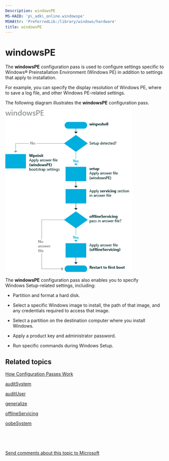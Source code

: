 ```yaml
---
Description: windowsPE
MS-HAID: 'p\_adk\_online.windowspe'
MSHAttr: 'PreferredLib:/library/windows/hardware'
title: windowsPE
---
```


# windowsPE


The **windowsPE** configuration pass is used to configure settings specific to Windows® Preinstallation Environment (Windows PE) in addition to settings that apply to installation.

For example, you can specify the display resolution of Windows PE, where to save a log file, and other Windows PE-related settings.

The following diagram illustrates the **windowsPE** configuration pass.

![windowspe configuration pass](images/dep-win8-l-winpeconfigpass.jpg)

The **windowsPE** configuration pass also enables you to specify Windows Setup-related settings, including:

-   Partition and format a hard disk.

-   Select a specific Windows image to install, the path of that image, and any credentials required to access that image.

-   Select a partition on the destination computer where you install Windows.

-   Apply a product key and administrator password.

-   Run specific commands during Windows Setup.

## <span id="related_topics"></span>Related topics


[How Configuration Passes Work](p_adk_online.how_configuration_passes_work_win8)

[auditSystem](p_adk_online.auditsystem_win8)

[auditUser](p_adk_online.audituser_win8)

[generalize](p_adk_online.generalize__win8)

[offlineServicing](p_adk_online.offlineservicing_win8)

[oobeSystem](p_adk_online.oobesystem_win8)

 

 

[Send comments about this topic to Microsoft](mailto:wsddocfb@microsoft.com?subject=Documentation%20feedback%20%5Bp_adk_online\p_adk_online%5D:%20windowsPE%20%20RELEASE:%20%284/11/2016%29&body=%0A%0APRIVACY%20STATEMENT%0A%0AWe%20use%20your%20feedback%20to%20improve%20the%20documentation.%20We%20don't%20use%20your%20email%20address%20for%20any%20other%20purpose,%20and%20we'll%20remove%20your%20email%20address%20from%20our%20system%20after%20the%20issue%20that%20you're%20reporting%20is%20fixed.%20While%20we're%20working%20to%20fix%20this%20issue,%20we%20might%20send%20you%20an%20email%20message%20to%20ask%20for%20more%20info.%20Later,%20we%20might%20also%20send%20you%20an%20email%20message%20to%20let%20you%20know%20that%20we've%20addressed%20your%20feedback.%0A%0AFor%20more%20info%20about%20Microsoft's%20privacy%20policy,%20see%20http://privacy.microsoft.com/default.aspx. "Send comments about this topic to Microsoft")




